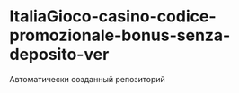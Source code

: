 # ItaliaGioco-casino-codice-promozionale-bonus-senza-deposito-ver
Автоматически созданный репозиторий
